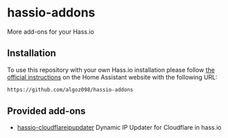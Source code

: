 # hassio-addons

More add-ons for your Hass.io

## Installation

To use this repository with your own Hass.io installation please follow [the official instructions](https://www.home-assistant.io/hassio/installing_third_party_addons/) on the Home Assistant website with the following URL:

```txt
https://github.com/algoz098/hassio-addons
```

## Provided add-ons

- [hassio-cloudflareipupdater](https://github.com/davidrasmosweb/hassio-cloudflareipupdater) Dynamic IP Updater for Cloudflare in hass.io
